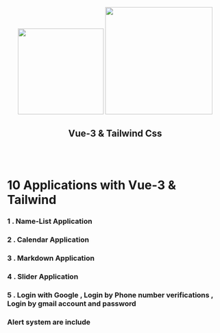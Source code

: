 <div align="center">
<img src="https://v3.vuejs.org/logo.png" width='200px'></img>
<img src="https://tailwindcss.com/_next/static/media/tailwindcss-mark.ce301590451472adad5301c69f9054af.svg" width='250px'></img>
<h2> Vue-3 & Tailwind Css</h2>
<br>
<br>
</div>
<h1> 10 Applications with Vue-3 & Tailwind </h1>
<h3>1 . Name-List Application</h>
<h3>2 . Calendar Application </h>
<h3>3 . Markdown Application</h>
<h3>4 . Slider Application</h>
<h3>5 . Login with Google , Login by Phone number verifications , Login by gmail account and password</h>
<h3>Alert system are include</h3>

